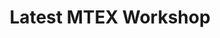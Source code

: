 ---
title: Latest MTEX Workshop
search: exclude
last_updated: 30-Jun-2022
sidebar: workshops_sidebar
permalink: latest_workshop
folder: workshops
toc: false
---